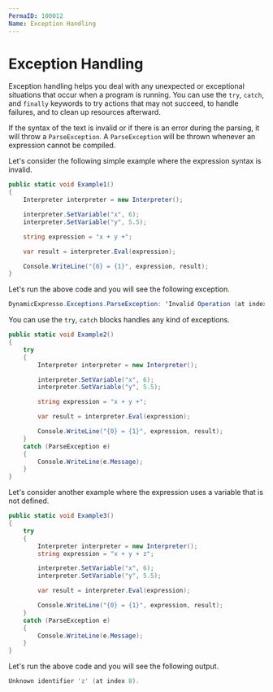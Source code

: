 ```yaml
---
PermaID: 100012
Name: Exception Handling
---
```


# Exception Handling

Exception handling helps you deal with any unexpected or exceptional situations that occur when a program is running. You can use the `try`, `catch`, and `finally` keywords to try actions that may not succeed, to handle failures, and to clean up resources afterward.

If the syntax of the text is invalid or if there is an error during the parsing, it will throw a `ParseException`. A `ParseException` will be thrown whenever an expression cannot be compiled.

Let's consider the following simple example where the expression syntax is invalid.

```csharp
public static void Example1()
{
    Interpreter interpreter = new Interpreter();

    interpreter.SetVariable("x", 6);
    interpreter.SetVariable("y", 5.5);

    string expression = "x + y +";

    var result = interpreter.Eval(expression);

    Console.WriteLine("{0} = {1}", expression, result);
}
```

Let's run the above code and you will see the following exception.

```csharp
DynamicExpresso.Exceptions.ParseException: 'Invalid Operation (at index 7).'
```
You can use the `try`, `catch` blocks handles any kind of exceptions.
 
```csharp
public static void Example2()
{
    try
    {
        Interpreter interpreter = new Interpreter();

        interpreter.SetVariable("x", 6);
        interpreter.SetVariable("y", 5.5);

        string expression = "x + y +";

        var result = interpreter.Eval(expression);

        Console.WriteLine("{0} = {1}", expression, result);
    }
    catch (ParseException e)
    {
        Console.WriteLine(e.Message);
    }
}
```

Let's consider another example where the expression uses a variable that is not defined.

```csharp
public static void Example3()
{
    try
    {
        Interpreter interpreter = new Interpreter();
        string expression = "x + y + z";

        interpreter.SetVariable("x", 6);
        interpreter.SetVariable("y", 5.5);

        var result = interpreter.Eval(expression);

        Console.WriteLine("{0} = {1}", expression, result);
    }
    catch (ParseException e)
    {
        Console.WriteLine(e.Message);
    }
}
```

Let's run the above code and you will see the following output.

```csharp
Unknown identifier 'z' (at index 8).
```
